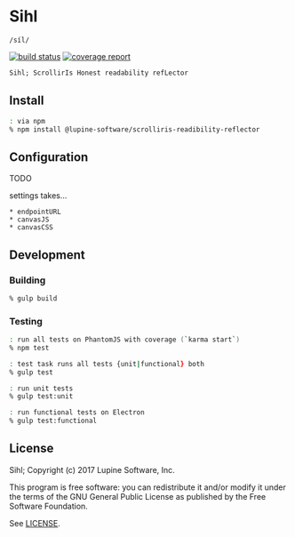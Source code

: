 # Sihl

`/síl/`

[![build status]()]() [![coverage report]()]()


```txt
Sihl; ScrollirIs Honest readability refLector
```


## Install

```zsh
: via npm
% npm install @lupine-software/scrolliris-readibility-reflector
```

## Configuration

TODO

settings takes...

```
* endpointURL
* canvasJS
* canvasCSS
```


## Development

### Building

```zsh
% gulp build
```

### Testing

```zsh
: run all tests on PhantomJS with coverage (`karma start`)
% npm test

: test task runs all tests {unit|functional} both
% gulp test

: run unit tests
% gulp test:unit

: run functional tests on Electron
% gulp test:functional
```


## License

Sihl; Copyright (c) 2017 Lupine Software, Inc.

This program is free software: you can redistribute it and/or modify it
under the terms of the GNU General Public License as published by the
Free Software Foundation.

See [LICENSE](LICENSE).
